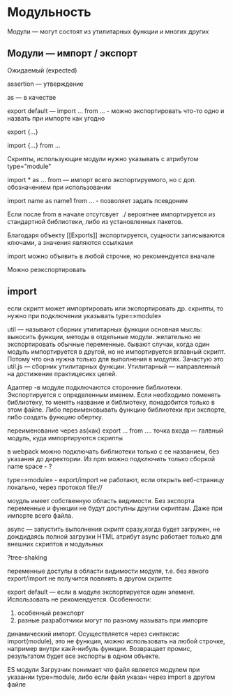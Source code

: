 # Модульность

Модули — могут состоят из утилитарных функции и многих других

## Модули — импорт / экспорт
Ожидаемый (expected)

assertion — утверждение

as — в качестве

export default — import … from … - можно экспортировать что-то одно и назвать при импорте как угодно

export {…}

import {…} from ...

Скрипты, использующие модули нужно указывать с атрибутом type="module"

import * as … from — импорт всего экспортируемого, но с доп. обозначением при использовании

import name as name1 from … - позволяет задать псевдоним

Если после from в начале отсутсвует  ./ вероятнее импортируется из стандартной библиотеки, либо из установленных пакетов.

Благодаря объекту [[Exports]] экспортируется, сущности записываются ключами, а значения являются ссылками

import можно объявить в любой строчке, но рекомендуется вначале

Можно реэкспортировать

## import
если скрипт может импортировать или экспортировать др. скрипты, то нужно при подключении указывать type=»module»

util — называют сборник утилитарных функции
основная мысль:
выносить функции, методы в отдельные модули.
желательно не экспортировать обычные переменные.
бывают случаи, когда один  модуль импортируется в другой, но не импортируется вглавный скрипт. Потому что она нужна только для выполнения в модулях. Зачастую это util.js — сборник утилитарных функции.
Утилитарный — направленный на достижение практицесикх целей.

Адаптер -в модуле подключаются сторонние библиотеки. Экспортируется с определенным именем. Если необходимо поменять библиотеку, то менять название и библиотеку, понадобится только в этом файле.
Либо переименовывать функцию библиотеки при экспорте, либо создать функцию обертку.

переименование через as(как)
export … from ….
точка входа — галвный модуль, куда импортируются скрипты

в webpack можно подключать библиотеки только с ее названием, без указания до директории.
Из npm можно подключить только сборкой
name space - ? 


type=»module» - export/import не работают, если открыть веб-страницу локально, через протокол file://

моудль имеет собственную область видимости. Без экспорта переменные и функции не будут доступны другим скриптам. Даже при импорте всего файла.

async — запустить выполнения скрипт сразу,когда будет загружен, не дождидаясь полной загрузки HTML 
атрибут async работает только для внешних скриптов и модульных

?tree-shaking

переменные доступы в области видимости модуля, т.е. без явного export/import не получится повлиять в другом скрипте

export default — если в модуле экспортируется один элемент. Использовать не рекомендуется. Особенности: 
1) особенный реэкспорт
2) разные разработчики могут по разному называть при импорте

динамический импорт. Осуществляется через синтаксис import(module), это не функция, можно использовать на любой строчке, например внутри какй-нибуль функции. Возвращает промис, результатом будет все экспорты в одном объекте.

ES модули
Загрузчик понимает что файл является модулем при указании type=module, либо если файл указан через import в другом файле

